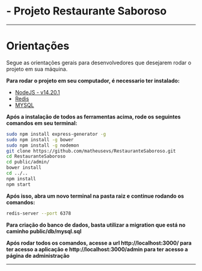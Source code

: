 # - Projeto Restaurante Saboroso

---

# Orientações

Segue as orientações gerais para desenvolvedores que desejarem rodar o projeto em sua máquina.

**Para rodar o projeto em seu computador, é necessario ter instalado:**

- <a href="https://nodejs.org/en/">NodeJS - v14.20.1</a>
- <a href="https://redis.io/docs/getting-started/installation/install-redis-on-linux/">Redis</a>
- <a href="https://dev.mysql.com/downloads/installer/">MYSQL</a>

**Após a instalação de todos as ferramentas acima, rode os seguintes comandos em seu terminal:**

```bash
sudo npm install express-generator -g
sudo npm install -g bower
sudo npm install -g nodemon
git clone https://github.com/matheusevs/RestauranteSaboroso.git
cd RestauranteSaboroso
cd public/admin/
bower install
cd ../..
npm install
npm start
```

**Após isso, abra um novo terminal na pasta raiz e continue rodando os comandos:**

```bash
redis-server --port 6378
```

**Para criação do banco de dados, basta utilizar a migration que está no caminho public/db/mysql.sql**

**Após rodar todos os comandos, acesse a url http://localhost:3000/ para ter acesso a aplicação e http://localhost:3000/admin para ter acesso a página de administração**

---

<!--<img src="img/gif.gif">-->
